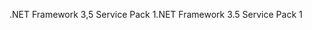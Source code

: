<span data-ttu-id="d98e3-101">.NET Framework 3,5 Service Pack 1</span><span class="sxs-lookup"><span data-stu-id="d98e3-101">.NET Framework 3.5 Service Pack 1</span></span>